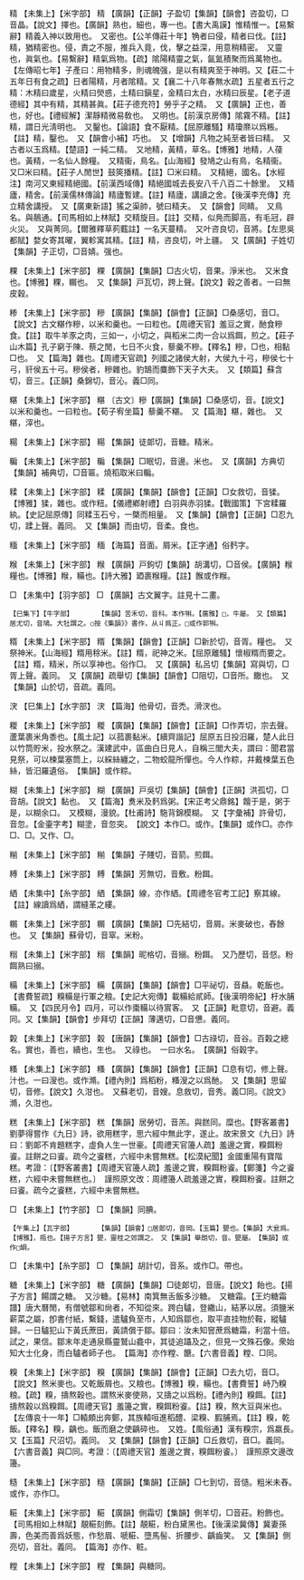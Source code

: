 <!-- { "loadSidebar": true } -->
精	【未集上】【米字部】	精	【廣韻】【正韻】子盈切【集韻】【韻會】咨盈切，□音晶。【說文】擇也。【廣韻】熟也，細也，專一也。【書大禹謨】惟精惟一。【易繫辭】精義入神以致用也。　又密也。【公羊傳莊十年】觕者曰侵，精者曰伐。【註】精，猶精密也。侵，責之不服，推兵入竟，伐，擊之益深，用意稍精密。　又靈也，眞氣也。【易繫辭】精氣爲物。【疏】隂陽精靈之氣，氤氳積聚而爲萬物也。【左傳昭七年】子產曰：用物精多，則魂魄强，是以有精爽至于神明。又【莊二十五年日有食之疏】日者陽精，月者隂精。又【襄二十八年春無水疏】五星者五行之精：木精曰歲星，火精曰熒惑，土精曰鎭星，金精曰太白，水精曰辰星。【老子道德經】其中有精，其精甚眞。【莊子德充符】勞乎子之精。　又【廣韻】正也，善也，好也。【禮經解】潔靜精微易敎也。　又明也。【前漢京房傳】隂霧不精。【註】精，謂日光淸明也。　又鑿也。【論語】食不厭精。【屈原離騷】精瓊爢以爲粻。【註】精，鑿也。　又【韻會小補】巧也。　又【增韻】凡物之純至者皆曰精。　又古者以玉爲精。【楚語】一純二精。　又地精，黃精，草名。【博雅】地精，人葠也。黃精，一名仙人餘糧。　又精衞，鳥名。【山海經】發鳩之山有鳥，名精衞。　又□米曰精。【莊子人閒世】鼓筴播精。【註】□米曰精。　又精絕，國名。【水經注】南河又東經精絕國。【前漢西域傳】精絕國城去長安八千八百二十餘里。　又精廬，精舍。【前漢儒林傳論】精廬暫建。【註】精廬，講讀之舍。【後漢李充傳】充立精舍講授。　又【廣東新語】猺之渠帥，號曰精夫。　又【韻會】同睛。　又鳥名。與鶄通。【司馬相如上林賦】交精旋目。【註】交精，似鳧而脚高，有毛冠，辟火災。　又與菁同。【爾雅釋草茢薽註】一名天蔓精。　又叶咨良切，音將。【左思吳都賦】婺女寄其曜，翼軫寓其精。【註】精，咨良切，叶上疆。　又【廣韻】子姓切【集韻】子正切，□音婧。强也。

粿	【未集上】【米字部】	粿	【廣韻】【集韻】□古火切，音果。淨米也。　又米食也。【博雅】粿，糏也。　又【集韻】戸瓦切，跨上聲。【說文】穀之善者。一曰無皮穀。

糁	【未集上】【米字部】	糝	【廣韻】【集韻】【韻會】【正韻】□桑感切，音□。【說文】古文糂作糝，以米和羹也。一曰粒也。【周禮天官】羞豆之實，酏食糝食。【註】取牛羊豕之肉，三如一，小切之，與稻米二肉一合以爲餌，煎之。【莊子山木篇】孔子窮于陳、蔡之閒，七日不火食，藜羹不糝。【釋名】糝，□也，相黏□也。　又【篇海】雜也。【周禮天官疏】列國之諸侯大射，大侯九十弓，糝侯七十弓，豻侯五十弓。糝侯者，糝雜也。豹鵠而麋飾下天子大夫。　又【類篇】蘇含切，音三。【正韻】桑錦切，音沁。義□同。

糂	【未集上】【米字部】	糂	〔古文〕糝【廣韻】【集韻】□桑感切，音。【說文】以米和羹也。一曰粒也。【荀子宥坐篇】藜羹不糂。　又【篇海】糂，雜也。　又糂，滓也。

糃	【未集上】【米字部】	糃	【集韻】徒郞切，音糖。精米。

糄	【未集上】【米字部】	糄	【集韻】□眠切，音邊。米也。　又【廣韻】方典切【集韻】補典切，□音匾。燒稻取米曰糄。

糅	【未集上】【米字部】	糅	【廣韻】【集韻】【韻會】【正韻】□女救切，音猱。【博雅】猱，雜也。或作粈。【儀禮鄕射禮】白羽與赤羽猱。【戰國策】下宮糅羅紈。【史記屈原傳】同糅玉石兮，一槩而相量。　又【集韻】【韻會】【正韻】□忍九切，蹂上聲。義同。　又【集韻】而由切，音柔。食也。

糆	【未集上】【米字部】	糆	【海篇】音面。屑米。【正字通】俗麫字。

糇	【未集上】【米字部】	糇	【廣韻】戸鉤切【集韻】胡溝切，□音侯。【廣韻】糇糧也。【博雅】糇，糒也。【詩大雅】廼裹糇糧。【註】餱或作糇。

□	【未集中】【羽字部】	□	【廣韻】古文翼字。註見十二畫。

	【巳集下】【牛字部】		【集韻】苦禾切，音科。本作犐。【廣雅】□，牛屬。　又【類篇】居尤切，音鳩。大牡謂之。○按《集韻》》書作，从丩爲正。□或作郭犐。

糈	【未集上】【米字部】	糈	【集韻】【韻會】【正韻】□新於切，音胥。糧也。　又祭神米。【山海經】糈用稌米。【註】糈，祀神之米。【屈原離騷】懷椒糈而要之。【註】糈，精米，所以享神也。俗作□。　又【廣韻】私呂切【集韻】寫與切，□胥上聲。義同。　又【廣韻】疏舉切【集韻】【韻會】□阻切，□音所。饊也。　又【集韻】山於切，音疏。義同。

涋	【巳集上】【水字部】	涋	【篇海】他骨切，音禿。滑涋也。

糉	【未集上】【米字部】	糉	【廣韻】【集韻】【韻會】【正韻】□作弄切，宗去聲。蘆葉裹米角黍也。【風土記】以菰裹黏米。【續齊諧記】屈原五日投汨羅，楚人此日以竹筒貯米，投水祭之。漢建武中，區曲白日見人，自稱三閭大夫，謂曰：聞君當見祭，可以楝葉塞筒上，以綵絲纏之，二物蛟龍所憚也。今人作粽，幷戴楝葉五色絲，皆汨羅遺俗。　【集韻】或作粽。

糊	【未集上】【米字部】	糊	【廣韻】戸吳切【集韻】【韻會】【正韻】洪孤切，□音胡。【說文】黏也。　又【篇海】煑米及麫爲粥。【宋正考父鼎銘】饘于是，粥于是，以糊余口。　又模糊，漫貌。【杜甫詩】駞背錦模糊。　又【字彙補】許骨切，音忽。【金壷字考】糊塗，音忽突。　【說文】本作□。或作。【集韻】或作□。亦作□、□。又作、□。

糋	【未集上】【米字部】	糋	【集韻】子賤切，音箭。煎餌。

糐	【未集上】【米字部】	糐	【集韻】芳無切，音敷。粉餌。

絤	【未集中】【糸字部】	絤	【集韻】線，亦作絤。【周禮冬官考工記】察其線。【註】線讀爲絤，謂縫革之縷。

糏	【未集上】【米字部】	糏	【廣韻】【集韻】□先結切，音屑。米麥破也，舂餘也。　又【集韻】蘇骨切，音窣。米粉。

糑	【未集上】【米字部】	糑	【集韻】昵格切，音搦。粉餌。　又乃歷切，音惄。粉餌熟曰搦。

糒	【未集上】【米字部】	糒	【廣韻】【集韻】【韻會】□平祕切，音贔。乾飯也。【書費誓疏】糗糒是行軍之粮。【史記大宛傳】載糒給貳師。【後漢明帝紀】杅水脯糒。　又【四民月令】四月，可以作棗糒以待賔客。　又【正韻】毗意切，音避。義同。又【集韻】【韻會】步拜切【正韻】薄邁切，□音憊。義同。

糓	【未集上】【米字部】	糓	【唐韻】【集韻】【韻會】□古祿切，音谷。百糓之總名。實也，善也，續也，生也。　又祿也。　一曰水名。　【廣韻】俗穀字。

糔	【未集上】【米字部】	糔	【廣韻】【集韻】【韻會】【正韻】□息有切，修上聲。汁也。一曰溲也。或作滫。【禮內則】爲稻粉，糔溲之以爲酏。　又【集韻】思留切，音修。【說文】久泔也。　又蘇老切，音嫂。息救切，音秀。義□同。《說文》滫，久泔也。

糕	【未集上】【米字部】	糕	【集韻】居勞切，音羔。與餻同。糜也。【野客叢書】劉夢得嘗作《九日》詩，欲用糕字，思六經中無此字，遂止。故宋景文《九日》詩曰：劉郞不肯題糕字，虛負人生一世豪。【周禮天官籩人疏】羞邊之實，糗餌粉餈。註餅之曰餈。疏今之餈糕，六經中未嘗無糕。【松漠紀聞】金國重陽有寶階糕。考證：〔【野客叢書】【周禮天官籩人疏】羞邊之實，糗餌粉餈。【鄭箋】今之餈糕，六經中未嘗無糕也。〕　謹照原文改：周禮籩人疏羞邊之實，糗餌粉餈。註餅之曰餈。疏今之餈糕，六經中未嘗無糕。 

□	【未集上】【竹字部】	□	【集韻】同腆。

	【午集上】【瓦字部】		【集韻】【韻會】□居郞切，音岡。【玉篇】甖也。【集韻】大瓮爲。【博雅】，甁也。【揚子方言】甖，靈桂之郊謂之。　又【集韻】舉朗切，音。甖屬。　【集韻】或作□罁。

□	【未集中】【糸字部】	□	【集韻】胡計切，音系。或作□。帶也。

糖	【未集上】【米字部】	糖	【廣韻】【集韻】□徒郞切，音唐。【說文】飴也。【揚子方言】餳謂之糖。　又沙糖。【易林】南箕無舌飯多沙糖。　又糖霜。【王灼糖霜譜】唐大曆閒，有僧號鄒和尙者，不知從來。跨白驢，登繖山，結茅以居。須鹽米薪菜之屬，卽書付紙，繫錢，遣驢負至市，人知爲鄒也，取平直挂物於鞍，縱驢歸。一日驢犯山下黃氏蔗田，黃請償于鄒。鄒曰：汝未知窨蔗爲糖霜，利當十倍。試之，果信。鄒末年走通泉縣靈鷲山龕中，其徒追躡及之，但見一文殊石像。衆始知大士化身，而白驢者師子也。　【篇海】亦作糛、餹。【六書音義】糛、□同。

糗	【未集上】【米字部】	糗	【廣韻】【集韻】【韻會】【正韻】□去九切，音□。【說文】熬米麥也。又乾飯屑也。又粮也。【博雅】糗，糒也。【書費誓】峙乃糗粮。【疏】糗，擣熬穀也。謂熬米麥使熟，又擣之以爲粉。【禮內則】糗餌。【註】擣熬穀以爲糗餌。【周禮天官】羞籩之實，糗餌粉餈。【註】糗，熬大豆與米也。【左傳哀十一年】□轅頗出奔鄭，其族轅咺進稻醴、梁糗、腵脯焉。【註】糗，乾飯。【釋名】糗，齲也。飯而磨之使齲碎也。　又姓。【風俗通】漢有糗宗，爲嬴長。　又【玉篇】尺沼切。義同。　又【集韻】【韻會】【正韻】□丘救切，音□。義同。【六書音義】與□同。考證：〔【周禮天官】羞邊之實，糗餌粉餈。〕　謹照原文邊改籩。 

糙	【未集上】【米字部】	糙	【廣韻】【集韻】【正韻】□七到切，音慥。粗米未舂。　或作，亦作□。

糚	【未集上】【米字部】	糚	【廣韻】側霜切【集韻】側羊切，□音莊。粉飾也。【司馬相如上林賦】靚糚刻飾。【註】靚糚，粉白黛黑也。【後漢梁冀傳】冀妻孫壽，色美而善爲妖態，作愁眉、嗁糚、墮馬髻、折腰步、齲齒笑。　又【集韻】側亮切，音壯。義同。　【篇海】亦作、粧。

糛	【未集上】【米字部】	糛	【集韻】與糖同。


